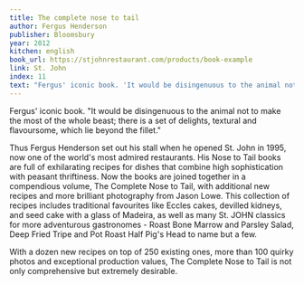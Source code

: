 ```yaml
---
title: The complete nose to tail
author: Fergus Henderson
publisher: Bloomsbury
year: 2012
kitchen: english
book_url: https://stjohnrestaurant.com/products/book-example
link: St. John
index: 11
text: "Fergus' iconic book. 'It would be disingenuous to the animal not to make the most of the whole beast; there is a set of delights, textural and flavoursome, which lie beyond the fillet.' Thus Fergus Henderson set out his stall when he opened St. John in 1995, now one of the world's most admired restaurants. His Nose to Tail books are full of exhilarating recipes for dishes that combine high sophistication with peasant thriftiness. Now the books are joined together in a compendious volume, The Complete Nose to Tail, with additional new recipes and more brilliant photography from Jason Lowe. This collection of recipes includes traditional favourites like Eccles cakes, devilled kidneys, and seed cake with a glass of Madeira, as well as many St. JOHN classics for more adventurous gastronomes - Roast Bone Marrow and Parsley Salad, Deep Fried Tripe and Pot Roast Half Pig's Head to name but a few. With a dozen new recipes on top of 250 existing ones, more than 100 quirky photos and exceptional production values, The Complete Nose to Tail is not only comprehensive but extremely desirable."
---
```


Fergus' iconic book. "It would be disingenuous to the animal not to make the most of the whole beast; there is a set of delights, textural and flavoursome, which lie beyond the fillet."

Thus Fergus Henderson set out his stall when he opened St. John in 1995, now one of the world's most admired restaurants. His Nose to Tail books are full of exhilarating recipes for dishes that combine high sophistication with peasant thriftiness. Now the books are joined together in a compendious volume, The Complete Nose to Tail, with additional new recipes and more brilliant photography from Jason Lowe. This collection of recipes includes traditional favourites like Eccles cakes, devilled kidneys, and seed cake with a glass of Madeira, as well as many St. JOHN classics for more adventurous gastronomes - Roast Bone Marrow and Parsley Salad, Deep Fried Tripe and Pot Roast Half Pig's Head to name but a few.

With a dozen new recipes on top of 250 existing ones, more than 100 quirky photos and exceptional production values, The Complete Nose to Tail is not only comprehensive but extremely desirable.